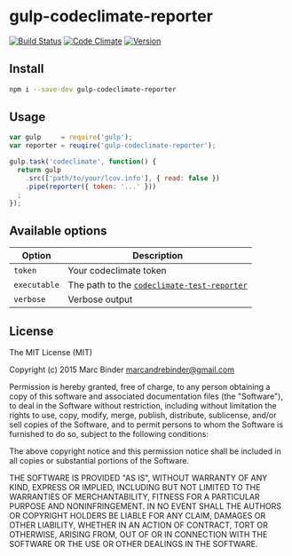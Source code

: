 # gulp-codeclimate-reporter
[![Build Status](https://travis-ci.org/MrBoolean/gulp-codeclimate-reporter.svg)](https://travis-ci.org/MrBoolean/gulp-codeclimate-reporter)
[![Code Climate](https://codeclimate.com/github/MrBoolean/gulp-codeclimate-reporter/badges/gpa.svg)](https://codeclimate.com/github/MrBoolean/gulp-codeclimate-reporter)
[![Version](https://img.shields.io/npm/v/gulp-codeclimate-reporter.svg?style=flat-square)](https://www.npmjs.com/package/gulp-codeclimate-reporter)

## Install
```bash
npm i --save-dev gulp-codeclimate-reporter
```

## Usage
```javascript
var gulp     = require('gulp');
var reporter = reuqire('gulp-codeclimate-reporter');

gulp.task('codeclimate', function() {
  return gulp
    .src(['path/to/your/lcov.info'], { read: false })
    .pipe(reporter({ token: '...' }))
  ;
});
```

## Available options
Option        | Description
------------- | -------------
`token`       | Your codeclimate token
`executable`  | The path to the [`codeclimate-test-reporter`](https://www.npmjs.com/package/codeclimate-test-reporter)
`verbose`     | Verbose output

## License
The MIT License (MIT)

Copyright (c) 2015 Marc Binder <marcandrebinder@gmail.com>

Permission is hereby granted, free of charge, to any person obtaining a copy
of this software and associated documentation files (the "Software"), to deal
in the Software without restriction, including without limitation the rights
to use, copy, modify, merge, publish, distribute, sublicense, and/or sell
copies of the Software, and to permit persons to whom the Software is
furnished to do so, subject to the following conditions:

The above copyright notice and this permission notice shall be included in
all copies or substantial portions of the Software.

THE SOFTWARE IS PROVIDED "AS IS", WITHOUT WARRANTY OF ANY KIND, EXPRESS OR
IMPLIED, INCLUDING BUT NOT LIMITED TO THE WARRANTIES OF MERCHANTABILITY,
FITNESS FOR A PARTICULAR PURPOSE AND NONINFRINGEMENT. IN NO EVENT SHALL THE
AUTHORS OR COPYRIGHT HOLDERS BE LIABLE FOR ANY CLAIM, DAMAGES OR OTHER
LIABILITY, WHETHER IN AN ACTION OF CONTRACT, TORT OR OTHERWISE, ARISING FROM,
OUT OF OR IN CONNECTION WITH THE SOFTWARE OR THE USE OR OTHER DEALINGS IN
THE SOFTWARE.
